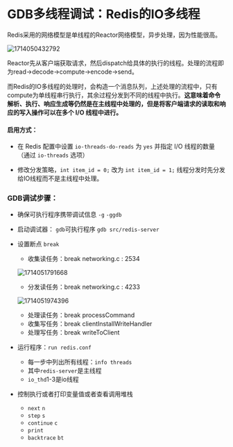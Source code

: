# GDB多线程调试：Redis的IO多线程

Redis采用的网络模型是单线程的Reactor网络模型，异步处理，因为性能很高。

![1714050432792](C:\Users\HP\AppData\Roaming\Typora\typora-user-images\1714050432792.png)

Reactor先从客户端获取请求，然后dispatch给具体的执行的线程。处理的流程即为read->decode->compute->encode->send。

而Redis的IO多线程的处理时，会构造一个消息队列，上述处理的流程中，只有compute为单线程串行执行，其余过程分发到不同的线程中执行。**这意味着命令解析、执行、响应生成等仍然是在主线程中处理的，但是将客户端请求的读取和响应的写入操作可以在多个 I/O 线程中进行。**



#### 启用方式：

+ 在 Redis 配置中设置 `io-threads-do-reads` 为 `yes` 并指定 I/O 线程的数量（通过 `io-threads` 选项）

+ 修改分发策略，`int item_id = 0;` 改为 `int item_id = 1;` 线程分发时先分发给IO线程而不是主线程中处理。



### GDB调试步骤：

+ 确保可执行程序携带调试信息 `-g` `-ggdb`

+ 启动调试器： `gdb`可执行程序  `gdb src/redis-server`

+ 设置断点 `break`

  + 收集读任务：break networking.c : 2534

  ![1714051791668](C:\Users\HP\AppData\Roaming\Typora\typora-user-images\1714051791668.png)

  + 分发读任务：break networking.c : 4233

  ![1714051974396](C:\Users\HP\AppData\Roaming\Typora\typora-user-images\1714051974396.png)

  + 处理读任务：break processCommand
  + 收集写任务：break clientInstallWriteHandler
  + 处理写任务：break writeToClient

+ 运行程序：`run redis.conf`

  + 每一步中列出所有线程：`info threads`
  + 其中`redis-server`是主线程
  + `io_thd`1-3是io线程

+ 控制执行或者打印变量值或者查看调用堆栈

  + `next` `n`
  + `step` `s`
  + `continue` `c`
  + `print` 
  + `backtrace` `bt`



